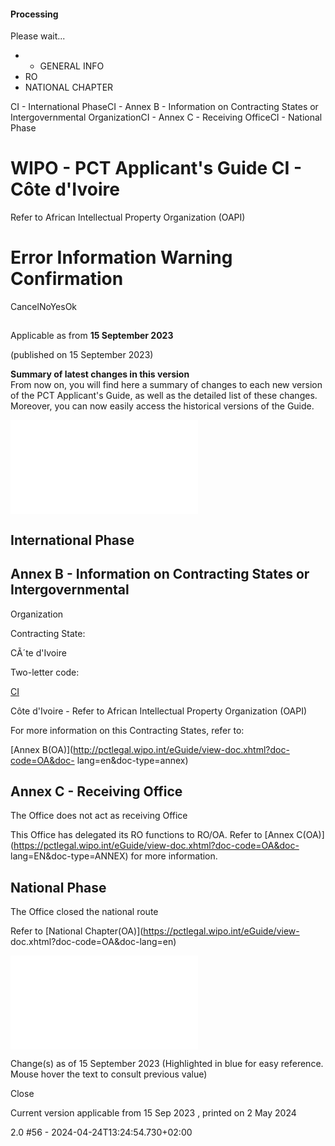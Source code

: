 ####  Processing

Please wait...

  *   * GENERAL INFO
  * RO
  * NATIONAL CHAPTER
  
CI - International PhaseCI - Annex B - Information on Contracting States or
Intergovernmental OrganizationCI - Annex C - Receiving OfficeCI - National
Phase

#  WIPO - PCT Applicant's Guide CI - Côte d'Ivoire  
Refer to African Intellectual Property Organization (OAPI)

#  Error Information Warning Confirmation

  

CancelNoYesOk

##

Applicable as from  **15 September 2023**

(published on 15 September 2023)

  
**Summary of latest changes in this version**  
From now on, you will find here a summary of changes to each new version of
the PCT Applicant's Guide, as well as the detailed list of these changes.
Moreover, you can now easily access the historical versions of the Guide.  
  
  

![](/eGuide/javax.faces.resource/spacer/dot_clear.gif.xhtml?ln=primefaces&v=6.1)

##  International Phase

##  Annex B - Information on Contracting States or Intergovernmental
Organization

Contracting State:

CÃ´te d'Ivoire

Two-letter code:

[CI](https://pctlegal.wipo.int/eGuide/view-doc.xhtml?doc-code=CI&doc-lang=EN)

Côte d'Ivoire - Refer to African Intellectual Property Organization (OAPI)

For more information on this Contracting States, refer to:

[Annex B(OA)](http://pctlegal.wipo.int/eGuide/view-doc.xhtml?doc-code=OA&doc-
lang=en&doc-type=annex)

##  Annex C - Receiving Office

The Office does not act as receiving Office

This Office has delegated its RO functions to RO/OA. Refer to [Annex
C(OA)](https://pctlegal.wipo.int/eGuide/view-doc.xhtml?doc-code=OA&doc-
lang=EN&doc-type=ANNEX) for more information.

##  National Phase

The Office closed the national route

Refer to [National Chapter(OA)](https://pctlegal.wipo.int/eGuide/view-
doc.xhtml?doc-code=OA&doc-lang=en)

![](/eGuide/javax.faces.resource/spacer/dot_clear.gif.xhtml?ln=primefaces&v=6.1)

Change(s) as of 15 September 2023 (Highlighted in blue for easy reference.
Mouse hover the text to consult previous value)

Close

Current version applicable from 15 Sep 2023 , printed on 2 May 2024

2.0 #56 - 2024-04-24T13:24:54.730+02:00

